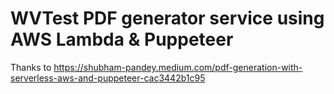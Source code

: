 # WVTest PDF generator service using AWS Lambda & Puppeteer

Thanks to https://shubham-pandey.medium.com/pdf-generation-with-serverless-aws-and-puppeteer-cac3442b1c95
